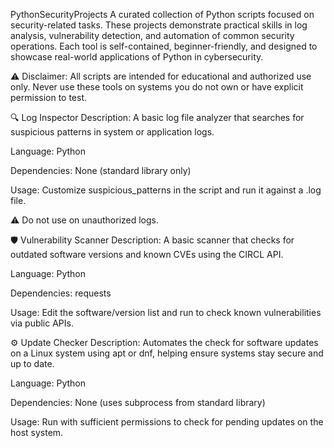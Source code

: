 PythonSecurityProjects
A curated collection of Python scripts focused on security-related tasks. These projects demonstrate practical skills in log analysis, vulnerability detection, and automation of common security operations. Each tool is self-contained, beginner-friendly, and designed to showcase real-world applications of Python in cybersecurity.

⚠️ Disclaimer: All scripts are intended for educational and authorized use only. Never use these tools on systems you do not own or have explicit permission to test.

🔍 Log Inspector
Description: A basic log file analyzer that searches for suspicious patterns in system or application logs.

Language: Python

Dependencies: None (standard library only)

Usage: Customize suspicious_patterns in the script and run it against a .log file.

⚠️ Do not use on unauthorized logs.

🛡 Vulnerability Scanner
Description: A basic scanner that checks for outdated software versions and known CVEs using the CIRCL API.

Language: Python

Dependencies: requests

Usage: Edit the software/version list and run to check known vulnerabilities via public APIs.

⚙️ Update Checker
Description: Automates the check for software updates on a Linux system using apt or dnf, helping ensure systems stay secure and up to date.

Language: Python

Dependencies: None (uses subprocess from standard library)

Usage: Run with sufficient permissions to check for pending updates on the host system.

